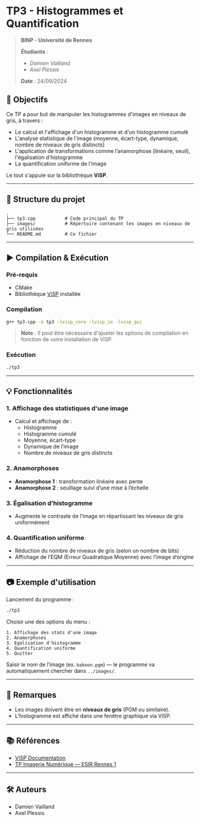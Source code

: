 # TP3 - Histogrammes et Quantification

> **BINP - Université de Rennes**
>   
> **Étudiants** :
> 
> - *Damien Vailland*
> - *Axel Plessis*
>   
> **Date** : 24/09/2024

## 🧠 Objectifs

Ce TP a pour but de manipuler les histogrammes d'images en niveaux de gris, à travers :

- Le calcul et l'affichage d'un histogramme et d'un histogramme cumulé
- L'analyse statistique de l'image (moyenne, écart-type, dynamique, nombre de niveaux de gris distincts)
- L'application de transformations comme l’anamorphose (linéaire, seuil), l'égalisation d'histogramme
- La quantification uniforme de l'image

Le tout s'appuie sur la bibliothèque **ViSP**.

---

## 📁 Structure du projet

```
.
├── tp3.cpp           # Code principal du TP
├── images/           # Répertoire contenant les images en niveaux de gris utilisées
└── README.md         # Ce fichier
```

---

## ▶️ Compilation & Exécution

### Pré-requis

- CMake
- Bibliothèque [ViSP](https://visp.inria.fr/) installée

### Compilation

```bash
g++ tp3.cpp -o tp3 -lvisp_core -lvisp_io -lvisp_gui
```

> **Note** : Il peut être nécessaire d'ajuster les options de compilation en fonction de votre installation de ViSP.

### Exécution

```bash
./tp3
```

---

## 💡 Fonctionnalités

### 1. Affichage des statistiques d'une image

- Calcul et affichage de :
  - Histogramme
  - Histogramme cumulé
  - Moyenne, écart-type
  - Dynamique de l’image
  - Nombre de niveaux de gris distincts

### 2. Anamorphoses

- **Anamorphose 1** : transformation linéaire avec pente
- **Anamorphose 2** : seuillage suivi d’une mise à l’échelle

### 3. Égalisation d’histogramme

- Augmente le contraste de l’image en répartissant les niveaux de gris uniformément

### 4. Quantification uniforme

- Réduction du nombre de niveaux de gris (selon un nombre de bits)
- Affichage de l’EQM (Erreur Quadratique Moyenne) avec l’image d’origine

---

## 📷 Exemple d'utilisation

Lancement du programme :

```bash
./tp3
```

Choisir une des options du menu :

```
1. Affichage des stats d'une image
2. Anamorphoses
3. Egalisation d'histogramme
4. Quantification uniforme
5. Quitter
```

Saisir le nom de l’image (ex. `baboon.pgm`) — le programme va automatiquement chercher dans `../images/`.

---

## 📌 Remarques

- Les images doivent être en **niveaux de gris** (PGM ou similaire).
- L’histogramme est affiché dans une fenêtre graphique via ViSP.

---

## 📚 Références

- [ViSP Documentation](https://visp.inria.fr/documentation/)
- [TP Imagerie Numérique — ESIR Rennes 1](https://esir.univ-rennes1.fr/)

---

## 🛠️ Auteurs

- Damien Vailland
- Axel Plessis
